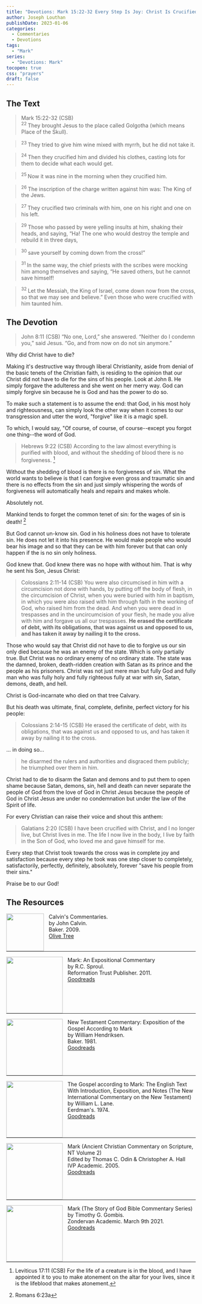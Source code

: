 ```yaml
---
title: "Devotions: Mark 15:22-32 Every Step Is Joy: Christ Is Crucified For Us"
author: Joseph Louthan
publishDate: 2023-01-06
categories:
  - Commentaries
  - Devotions
tags:
  - "Mark"
series:
  - "Devotions: Mark"
tocopen: true
css: "prayers"
draft: false
---
```

## The Text

>Mark 15:22-32 (CSB)  
><sup> 22 </sup> They brought Jesus to the place called Golgotha (which means Place of the Skull). 

><sup> 23 </sup> They tried to give him wine mixed with myrrh, but he did not take it. 

><sup> 24 </sup> Then they crucified him and divided his clothes, casting lots for them to decide what each would get. 

><sup> 25 </sup> Now it was nine in the morning when they crucified him. 

><sup> 26 </sup> The inscription of the charge written against him was: The King of the Jews. 

><sup> 27 </sup> They crucified two criminals with him, one on his right and one on his left. 

><sup> 29 </sup> Those who passed by were yelling insults at him, shaking their heads, and saying, “Ha! The one who would destroy the temple and rebuild it in three days, 

><sup> 30 </sup> save yourself by coming down from the cross!” 

><sup> 31 </sup> In the same way, the chief priests with the scribes were mocking him among themselves and saying, “He saved others, but he cannot save himself! 

><sup> 32 </sup> Let the Messiah, the King of Israel, come down now from the cross, so that we may see and believe.” Even those who were crucified with him taunted him.

## The Devotion

>John 8:11 (CSB) “No one, Lord,” she answered. “Neither do I condemn you,” said Jesus. “Go, and from now on do not sin anymore.”

Why did Christ have to die?

Making it's destructive way through liberal Christianity, aside from denial of the basic tenets of the Christian faith, is residing to the opinion that our Christ did not have to die for the sins of his people. Look at John 8. He simply forgave the adulteress and she went on her merry way. God can simply forgive sin because he is God and has the power to do so.

To make such a statement is to assume the end: that God, in his most holy and righteousness, can simply look the other way when it comes to our transgression and utter the word, "forgive" like it is a magic spell.

To which, I would say, "Of course, of course, of course--except you forgot one thing--the word of God.

>Hebrews 9:22 (CSB) According to the law almost everything is purified with blood, and without the shedding of blood there is no forgiveness. [^1]

[^1]: Leviticus 17:11 (CSB) For the life of a creature is in the blood, and I have appointed it to you to make atonement on the altar for your lives, since it is the lifeblood that makes atonement.

Without the shedding of blood is there is no forgiveness of sin. What the world wants to believe is that I can forgive even gross and traumatic sin and there is no effects from the sin and just simply whispering the words of forgiveness will automatically heals and repairs and makes whole.

Absolutely not.

Mankind tends to forget the common tenet of sin: for the wages of sin is death! [^2]

[^2]: Romans 6:23a

But God cannot un-know sin. God in his holiness does not have to tolerate sin. He does not let it into his presence. He would make people who would bear his image and so that they can be with him forever but that can only happen if the is no sin only holiness.

God knew that. God knew there was no hope with without him. That is why he sent his Son, Jesus Christ:

>Colossians 2:11-14 (CSB) You were also circumcised in him with a circumcision not done with hands, by putting off the body of flesh, in the circumcision of Christ, when you were buried with him in baptism, in which you were also raised with him through faith in the working of God, who raised him from the dead. And when you were dead in trespasses and in the uncircumcision of your flesh, he made you alive with him and forgave us all our trespasses. **He erased the certificate of debt, with its obligations, that was against us and opposed to us, and has taken it away by nailing it to the cross.**

Those who would say that Christ did not have to die to forgive us our sin only died because he was an enemy of the state. Which is only partially true. But Christ was no ordinary enemy of no ordinary state. The state was the damned, broken, death-ridden creation with Satan as its prince and the people as his prisoners.  Christ was not just mere man but fully God and fully man who was fully holy and fully righteous fully at war with sin, Satan, demons, death, and hell.

Christ is God-incarnate who died on that tree Calvary.

But his death was ultimate, final, complete, definite, perfect victory for his people:

>Colossians 2:14-15 (CSB) He erased the certificate of debt, with its obligations, that was against us and opposed to us, and has taken it away by nailing it to the cross.

... in doing so...

>he disarmed the rulers and authorities and disgraced them publicly; he triumphed over them in him.

Christ had to die to disarm the Satan and demons and to put them to open shame because Satan, demons, sin, hell and death can never separate the people of God from the love of God in Christ Jesus because the people of God in Christ Jesus are under no condemnation but under the law of the Spirit of life.

For every Christian can raise their voice and shout this anthem:

>Galatians 2:20 (CSB) I have been crucified with Christ, and I no longer live, but Christ lives in me. The life I now live in the body, I live by faith in the Son of God, who loved me and gave himself for me.

Every step that Christ took towards the cross was in complete joy and satisfaction because every step he took was one step closer to completely, satisfactorily, perfectly, definitely, absolutely, forever "save his people from their sins."

Praise be to our God!

## The Resources

<p style="clear:both;">

<img src="/images/resources/commentary-calvin-set.png" align="left" width="100" style="padding-right: 10px" />Calvin's Commentaries.  
by John Calvin.  
Baker. 2009.  
[Olive Tree](https://www.olivetree.com/store/product.php?productid=17517)

<p style="clear:both;">

---

<img src="/images/resources/commentary-mark-sproul.jpg" align="left" width="150" style="padding-right: 10px" />Mark: An Expositional Commentary  
by R.C. Sproul.  
Reformation Trust Publisher. 2011.  
[Goodreads](https://www.goodreads.com/book/show/13329901-mark?ac=1&from_search=true&qid=AjPCOwNAXj&rank=1)

<p style="clear:both;">

---

<img src="/images/resources/commentary-mark-hendriksen.jpg" align="left" width="150" style="padding-right: 10px" />New Testament Commentary: Exposition of the Gospel According to Mark  
by William Hendriksen.  
Baker. 1981.  
[Goodreads](https://www.goodreads.com/book/show/2365098.Mark)

<p style="clear:both;">

---

<img src="/images/resources/commentary-mark-lane.jpg" align="left" width="150" style="padding-right: 10px" />The Gospel according to Mark: The English Text With Introduction, Exposition, and Notes (The New International Commentary on the New Testament)  
by William L. Lane.  
Eerdman's. 1974.  
[Goodreads](https://www.goodreads.com/book/show/978619.The_Gospel_of_Mark?from_search=true&from_srp=true&qid=UOUMUiJ7z4&rank=2)

<p style="clear:both;">

---

<img src="/images/resources/commentary-mark-oden.jpg" align="left" width="150" style="padding-right: 10px" />Mark (Ancient Christian Commentary on Scripture, NT Volume 2)  
Edited by Thomas C. Odin & Christopher A. Hall  
IVP Academic. 2005.  
[Goodreads](https://www.goodreads.com/book/show/33015669-mark)

<p style="clear:both;">

---

<img src="/images/resources/commentary-mark-gombis.jpg" align="left" width="150" style="padding-right: 10px" />Mark (The Story of God Bible Commentary Series)  
by Timothy G. Gombis.   
Zondervan Academic. March 9th 2021.  
[Goodreads](https://www.goodreads.com/book/show/54287613-mark)

<p style="clear:both;">
